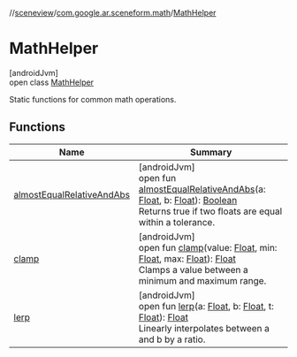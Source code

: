 //[sceneview](../../../index.md)/[com.google.ar.sceneform.math](../index.md)/[MathHelper](index.md)

# MathHelper

[androidJvm]\
open class [MathHelper](index.md)

Static functions for common math operations.

## Functions

| Name | Summary |
|---|---|
| [almostEqualRelativeAndAbs](almost-equal-relative-and-abs.md) | [androidJvm]<br>open fun [almostEqualRelativeAndAbs](almost-equal-relative-and-abs.md)(a: [Float](https://kotlinlang.org/api/latest/jvm/stdlib/kotlin/-float/index.html), b: [Float](https://kotlinlang.org/api/latest/jvm/stdlib/kotlin/-float/index.html)): [Boolean](https://kotlinlang.org/api/latest/jvm/stdlib/kotlin/-boolean/index.html)<br>Returns true if two floats are equal within a tolerance. |
| [clamp](clamp.md) | [androidJvm]<br>open fun [clamp](clamp.md)(value: [Float](https://kotlinlang.org/api/latest/jvm/stdlib/kotlin/-float/index.html), min: [Float](https://kotlinlang.org/api/latest/jvm/stdlib/kotlin/-float/index.html), max: [Float](https://kotlinlang.org/api/latest/jvm/stdlib/kotlin/-float/index.html)): [Float](https://kotlinlang.org/api/latest/jvm/stdlib/kotlin/-float/index.html)<br>Clamps a value between a minimum and maximum range. |
| [lerp](lerp.md) | [androidJvm]<br>open fun [lerp](lerp.md)(a: [Float](https://kotlinlang.org/api/latest/jvm/stdlib/kotlin/-float/index.html), b: [Float](https://kotlinlang.org/api/latest/jvm/stdlib/kotlin/-float/index.html), t: [Float](https://kotlinlang.org/api/latest/jvm/stdlib/kotlin/-float/index.html)): [Float](https://kotlinlang.org/api/latest/jvm/stdlib/kotlin/-float/index.html)<br>Linearly interpolates between a and b by a ratio. |
